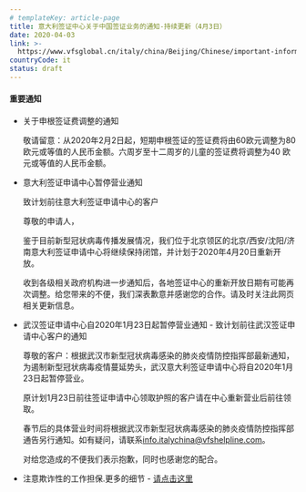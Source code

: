 ```yaml
---
# templateKey: article-page
title: 意大利签证中心关于中国签证业务的通知-持续更新（4月3日）
date: 2020-04-03
link: >-
  https://www.vfsglobal.cn/italy/china/Beijing/Chinese/important-information.html
countryCode: it
status: draft
---
```

<div class="pad22 mart15">

#### 重要通知

<div class="tourist_text">

*   <span class="semibold">关于申根签证费调整的通知</span>

    敬请留意：从2020年2月2日起，短期申根签证的签证费将由60欧元调整为80欧元或等值的人民币金额。六周岁至十二周岁的儿童的签证费将调整为40 欧元或等值的人民币金额。

*   <span class="semibold">意大利签证申请中心暂停营业通知</span>

    <span class="semibold">致计划前往意大利签证申请中心的客户</span>

    尊敬的申请人，

    鉴于目前新型冠状病毒传播发展情况，我们位于北京领区的北京/西安/沈阳/济南意大利签证申请中心将继续保持闭馆，并计划于2020年4月20日重新开放。

    收到各级相关政府机构进一步通知后，各地签证中心的重新开放日期有可能再次调整。给您带来的不便，我们深表歉意并感谢您的合作。请及时关注此网页相关更新信息。

*   <span class="semibold">武汉签证申请中心自2020年1月23日起暂停营业通知 - 致计划前往武汉签证申请中心客户的通知</span>

    尊敬的客户：根据武汉市新型冠状病毒感染的肺炎疫情防控指挥部最新通知，为遏制新型冠状病毒疫情蔓延势头，武汉意大利签证申请中心将自2020年1月23日起暂停营业。

    原计划1月23日前往签证申请中心领取护照的客户请在中心重新营业后前往领取。

    春节后的具体营业时间将根据武汉市新型冠状病毒感染的肺炎疫情防控指挥部通告另行通知。如有疑问，请联系[info.italychina@vfshelpline.com](mailto:info.italychina@vfshelpline.com)。

    对给您造成的不便我们表示抱歉，同时也感谢您的配合。

*   注意欺诈性的工作担保.更多的细节 - [请点击这里](disclaimer.html)

</div>

</div>
